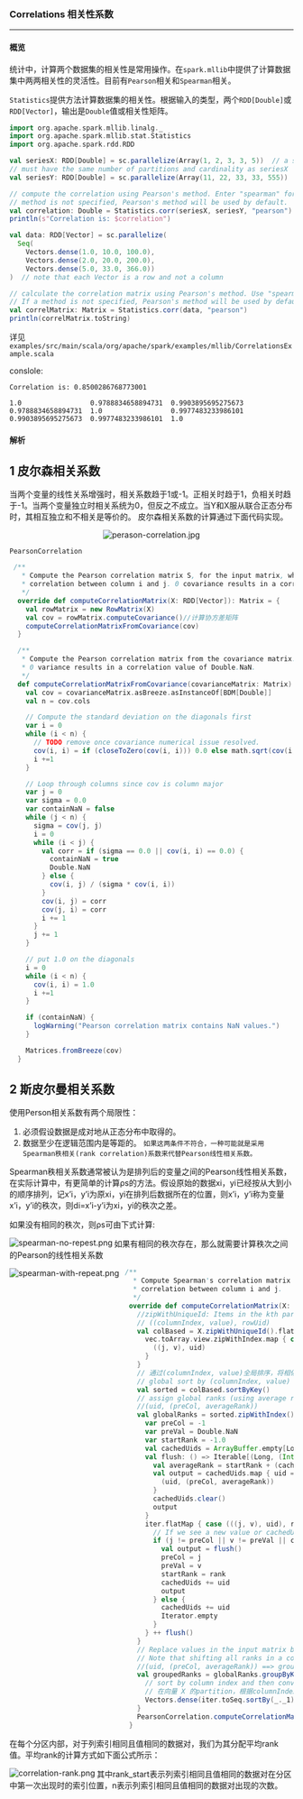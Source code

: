 ### Correlations 相关性系数
---
#### 概览
统计中，计算两个数据集的相关性是常用操作。在`spark.mllib`中提供了计算数据集中两两相关性的灵活性。目前有`Pearson`相关和`Spearman`相关。

`Statistics`提供方法计算数据集的相关性。根据输入的类型，两个`RDD[Double]`或`RDD[Vector]`，输出是`Double`值或相关性矩阵。
```scala
import org.apache.spark.mllib.linalg._
import org.apache.spark.mllib.stat.Statistics
import org.apache.spark.rdd.RDD

val seriesX: RDD[Double] = sc.parallelize(Array(1, 2, 3, 3, 5))  // a series
// must have the same number of partitions and cardinality as seriesX
val seriesY: RDD[Double] = sc.parallelize(Array(11, 22, 33, 33, 555))

// compute the correlation using Pearson's method. Enter "spearman" for Spearman's method. If a
// method is not specified, Pearson's method will be used by default.
val correlation: Double = Statistics.corr(seriesX, seriesY, "pearson")
println(s"Correlation is: $correlation")

val data: RDD[Vector] = sc.parallelize(
  Seq(
    Vectors.dense(1.0, 10.0, 100.0),
    Vectors.dense(2.0, 20.0, 200.0),
    Vectors.dense(5.0, 33.0, 366.0))
)  // note that each Vector is a row and not a column

// calculate the correlation matrix using Pearson's method. Use "spearman" for Spearman's method
// If a method is not specified, Pearson's method will be used by default.
val correlMatrix: Matrix = Statistics.corr(data, "pearson")
println(correlMatrix.toString)
```
详见`examples/src/main/scala/org/apache/spark/examples/mllib/CorrelationsExample.scala`

conslole:
```
Correlation is: 0.8500286768773001

1.0                 0.9788834658894731  0.9903895695275673  
0.9788834658894731  1.0                 0.9977483233986101  
0.9903895695275673  0.9977483233986101  1.0
```

#### 解析
1 皮尔森相关系数
---
当两个变量的线性关系增强时，相关系数趋于1或-1。正相关时趋于1，负相关时趋于-1。当两个变量独立时相关系统为0，但反之不成立。当Y和X服从联合正态分布时，其相互独立和不相关是等价的。 皮尔森相关系数的计算通过下面代码实现。
<div  align="center"><img src="imgs/perason-correlation.jpg" alt="perason-correlation.jpg" align="center" /></div>

`PearsonCorrelation`
```scala
 /**
   * Compute the Pearson correlation matrix S, for the input matrix, where S(i, j) is the
   * correlation between column i and j. 0 covariance results in a correlation value of Double.NaN.
   */
  override def computeCorrelationMatrix(X: RDD[Vector]): Matrix = {
    val rowMatrix = new RowMatrix(X)
    val cov = rowMatrix.computeCovariance()//计算协方差矩阵
    computeCorrelationMatrixFromCovariance(cov)
  }

  /**
   * Compute the Pearson correlation matrix from the covariance matrix.
   * 0 variance results in a correlation value of Double.NaN.
   */
  def computeCorrelationMatrixFromCovariance(covarianceMatrix: Matrix): Matrix = {
    val cov = covarianceMatrix.asBreeze.asInstanceOf[BDM[Double]]
    val n = cov.cols

    // Compute the standard deviation on the diagonals first
    var i = 0
    while (i < n) {
      // TODO remove once covariance numerical issue resolved.
      cov(i, i) = if (closeToZero(cov(i, i))) 0.0 else math.sqrt(cov(i, i))
      i +=1
    }

    // Loop through columns since cov is column major
    var j = 0
    var sigma = 0.0
    var containNaN = false
    while (j < n) {
      sigma = cov(j, j)
      i = 0
      while (i < j) {
        val corr = if (sigma == 0.0 || cov(i, i) == 0.0) {
          containNaN = true
          Double.NaN
        } else {
          cov(i, j) / (sigma * cov(i, i))
        }
        cov(i, j) = corr
        cov(j, i) = corr
        i += 1
      }
      j += 1
    }

    // put 1.0 on the diagonals
    i = 0
    while (i < n) {
      cov(i, i) = 1.0
      i +=1
    }

    if (containNaN) {
      logWarning("Pearson correlation matrix contains NaN values.")
    }

    Matrices.fromBreeze(cov)
  }
```
2 斯皮尔曼相关系数
---
使用Person相关系数有两个局限性：
1. 必须假设数据是成对地从正态分布中取得的。
2. 数据至少在逻辑范围内是等距的。
`如果这两条件不符合，一种可能就是采用Spearman秩相关(rank correlation)系数来代替Pearson线性相关系数。`

Spearman秩相关系数通常被认为是排列后的变量之间的Pearson线性相关系数，在实际计算中，有更简单的计算ρs的方法。假设原始的数据xi，yi已经按从大到小的顺序排列，记x’i，y’i为原xi，yi在排列后数据所在的位置，则x’i，y’i称为变量x’i，y’i的秩次，则di=x’i-y’i为xi，yi的秩次之差。

如果没有相同的秩次，则ρs可由下式计算:
<div  align="center"><img src="imgs/spearman-no-repest.png" alt="spearman-no-repest.png" align="left" /></div>

如果有相同的秩次存在，那么就需要计算秩次之间的Pearson的线性相关系数
<div  align="center"><img src="imgs/spearman-with-repeat.png" alt="spearman-with-repeat.png" align="left" /></div>

```scala
 /**
   * Compute Spearman's correlation matrix S, for the input matrix, where S(i, j) is the
   * correlation between column i and j.
   */
  override def computeCorrelationMatrix(X: RDD[Vector]): Matrix = {
    //zipWithUniqueId: Items in the kth partition will get ids k, n+k, 2*n+k, ..., where n is the number of partitions
    // ((columnIndex, value), rowUid)
    val colBased = X.zipWithUniqueId().flatMap { case (vec, uid) =>
      vec.toArray.view.zipWithIndex.map { case (v, j) =>
        ((j, v), uid)
      }
    }
    // 通过(columnIndex, value)全局排序，将相似(columnIndex, value) SHUFFLE 进同一个partition，以方便进一步mapPartitions
    // global sort by (columnIndex, value)
    val sorted = colBased.sortByKey()
    // assign global ranks (using average ranks for tied values)
    //(uid, (preCol, averageRank))
    val globalRanks = sorted.zipWithIndex().mapPartitions { iter =>
      var preCol = -1
      var preVal = Double.NaN
      var startRank = -1.0
      val cachedUids = ArrayBuffer.empty[Long]
      val flush: () => Iterable[(Long, (Int, Double))] = () => {
        val averageRank = startRank + (cachedUids.size - 1) / 2.0
        val output = cachedUids.map { uid =>
          (uid, (preCol, averageRank))
        }
        cachedUids.clear()
        output
      }
      iter.flatMap { case (((j, v), uid), rank) =>
        // If we see a new value or cachedUids is too big, we flush ids with their average rank.
        if (j != preCol || v != preVal || cachedUids.size >= 10000000) {
          val output = flush()
          preCol = j
          preVal = v
          startRank = rank
          cachedUids += uid
          output
        } else {
          cachedUids += uid
          Iterator.empty
        }
      } ++ flush()
    }
    // Replace values in the input matrix by their ranks compared with values in the same column.
    // Note that shifting all ranks in a column by a constant value doesn't affect result.
    //(uid, (preCol, averageRank)) ==> groupByKey,根据uid(m*n+k)分组，相当于"恢复"到colBased.sortByKey()之前、向量 X 的partition，
    val groupedRanks = globalRanks.groupByKey().map { case (uid, iter) =>
      // sort by column index and then convert values to a vector
      // 在向量 X 的partition，根据columnIndex排序，相当于把向量 X 的值改为rank值 
      Vectors.dense(iter.toSeq.sortBy(_._1).map(_._2).toArray)
    }
    PearsonCorrelation.computeCorrelationMatrix(groupedRanks)//计算Pearson相关性
  }
```
在每个分区内部，对于列索引相同且值相同的数据对，我们为其分配平均rank值。平均rank的计算方式如下面公式所示：
<div  align="left"><img src="imgs/correlation-rank.png" alt="correlation-rank.png" align="left" /></div>
其中rank_start表示列索引相同且值相同的数据对在分区中第一次出现时的索引位置，n表示列索引相同且值相同的数据对出现的次数。

